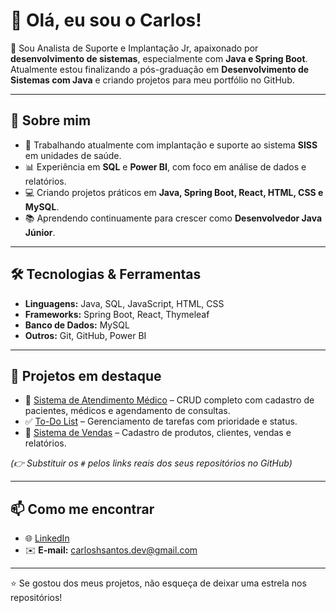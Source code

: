 # 👋 Olá, eu sou o Carlos!

🎯 Sou Analista de Suporte e Implantação Jr, apaixonado por **desenvolvimento de sistemas**, especialmente com **Java e Spring Boot**.  
Atualmente estou finalizando a pós-graduação em **Desenvolvimento de Sistemas com Java** e criando projetos para meu portfólio no GitHub.

---

## 🚀 Sobre mim
- 🔭 Trabalhando atualmente com implantação e suporte ao sistema **SISS** em unidades de saúde.  
- 📊 Experiência em **SQL** e **Power BI**, com foco em análise de dados e relatórios.  
- 💻 Criando projetos práticos em **Java, Spring Boot, React, HTML, CSS e MySQL**.  
- 📚 Aprendendo continuamente para crescer como **Desenvolvedor Java Júnior**.  

---

## 🛠️ Tecnologias & Ferramentas
- **Linguagens:** Java, SQL, JavaScript, HTML, CSS  
- **Frameworks:** Spring Boot, React, Thymeleaf  
- **Banco de Dados:** MySQL  
- **Outros:** Git, GitHub, Power BI  

---

## 📌 Projetos em destaque
- 🏥 [Sistema de Atendimento Médico](#) – CRUD completo com cadastro de pacientes, médicos e agendamento de consultas.  
- ✅ [To-Do List](#) – Gerenciamento de tarefas com prioridade e status.  
- 🛒 [Sistema de Vendas](#) – Cadastro de produtos, clientes, vendas e relatórios.  

*(👉 Substituir os `#` pelos links reais dos seus repositórios no GitHub)*

---

## 📫 Como me encontrar
- 🌐 [LinkedIn](https://www.linkedin.com/in/devcarloshcsantos/)  
- ✉️ **E-mail:** carloshsantos.dev@gmail.com  

---

⭐ Se gostou dos meus projetos, não esqueça de deixar uma estrela nos repositórios!
